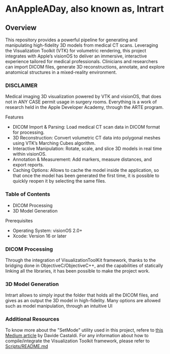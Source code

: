 # AnAppleADay, also known as, Intrart

## Overview

This repository provides a powerful pipeline for generating and manipulating high-fidelity 3D models from medical CT scans. Leveraging the Visualization Toolkit (VTK) for volumetric rendering, this project integrates with Apple’s visionOS to deliver an immersive, interactive experience tailored for medical professionals. Clinicians and researchers can import DICOM files, generate 3D reconstructions, annotate, and explore anatomical structures in a mixed-reality environment.

### DISCLAIMER
Medical imaging 3D visualization powered by VTK and visionOS, that does not in ANY CASE permit usage in surgery rooms. Everything is a work of research held in the Apple Developer Academy, through the ARTE program.

Features
- DICOM Import & Parsing: Load medical CT scan data in DICOM format for processing.
- 3D Reconstruction: Convert volumetric CT data into polygonal meshes using VTK’s Marching Cubes algorithm.
- Interactive Manipulation: Rotate, scale, and slice 3D models in real time within visionOS.
- Annotation & Measurement: Add markers, measure distances, and export reports.
- Caching Options: Allows to cache the model inside the application, so that once the model has been generated the first time, it is possible to quickly reopen it by selecting the same files.

### Table of Contents
- DICOM Processing
- 3D Model Generation

Prerequisites 
- Operating System: visionOS 2.0+
- Xcode: Version 16 or later

### DICOM Processing

Through the integration of VisualizationToolKit framework, thanks to the bridging done in ObjectiveC/ObjectiveC++, and the capabilities of statically linking all the libraries, it has been possible to make the project work.

### 3D Model Generation

Intrart allows to simply input the folder that holds all the DICOM files, and gives as an output the 3D model in high-fidelity. Many options are allowed such as model manipulation, through an intuitive UI

### Additional Resources

To know more about the "SetMode" utility used in this project, refere to [this Medium article](https://medium.com/@davide.castaldi31/mastering-windows-immersive-spaces-cycle-management-in-visionos-d6d98877f71a) by Davide Castaldi. For any information about how to compile/integrate the Visualization Toolkit framework, please refer to [Scripts/README.md](./Scripts/README.md)
